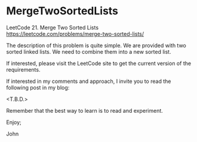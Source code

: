 # MergeTwoSortedLists
LeetCode 21. Merge Two Sorted Lists
https://leetcode.com/problems/merge-two-sorted-lists/

The description of this problem is quite simple.
We are provided with two sorted linked lists.
We need to combine them into a new sorted list.

If interested, please visit the LeetCode site to get
the current version of the requirements.

If interested in my comments and approach, I invite you
to read the following post in my blog:

<T.B.D.>

Remember that the best way to learn is to read and experiment.

Enjoy;

John
